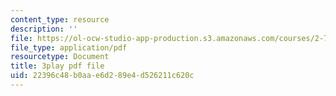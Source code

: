 ```yaml
---
content_type: resource
description: ''
file: https://ol-ocw-studio-app-production.s3.amazonaws.com/courses/2-71-optics-spring-2009/22396c48b0aae6d289e4d526211c620c_s8XKzciLgak.pdf
file_type: application/pdf
resourcetype: Document
title: 3play pdf file
uid: 22396c48-b0aa-e6d2-89e4-d526211c620c
---
```

